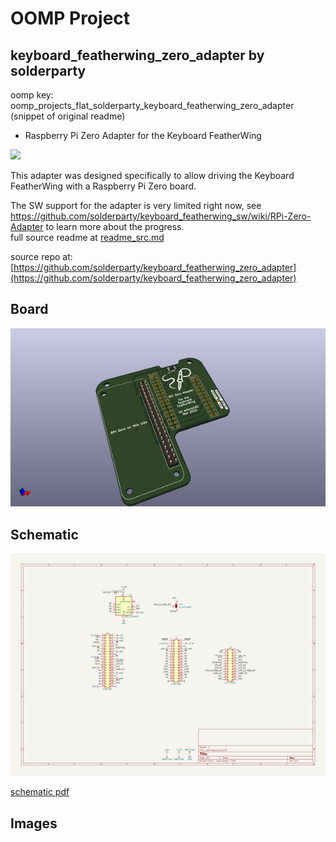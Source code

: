 # OOMP Project  
## keyboard_featherwing_zero_adapter  by solderparty  
  
oomp key: oomp_projects_flat_solderparty_keyboard_featherwing_zero_adapter  
(snippet of original readme)  
  
- Raspberry Pi Zero Adapter for the Keyboard FeatherWing  
  
![](./img/render.png)  
  
This adapter was designed specifically to allow driving the Keyboard FeatherWing with a Raspberry Pi Zero board.  
  
The SW support for the adapter is very limited right now, see https://github.com/solderparty/keyboard_featherwing_sw/wiki/RPi-Zero-Adapter to learn more about the progress.  
  full source readme at [readme_src.md](readme_src.md)  
  
source repo at: [https://github.com/solderparty/keyboard_featherwing_zero_adapter](https://github.com/solderparty/keyboard_featherwing_zero_adapter)  
## Board  
  
[![working_3d.png](working_3d_600.png)](working_3d.png)  
## Schematic  
  
[![working_schematic.png](working_schematic_600.png)](working_schematic.png)  
  
[schematic pdf](working_schematic.pdf)  
## Images  
